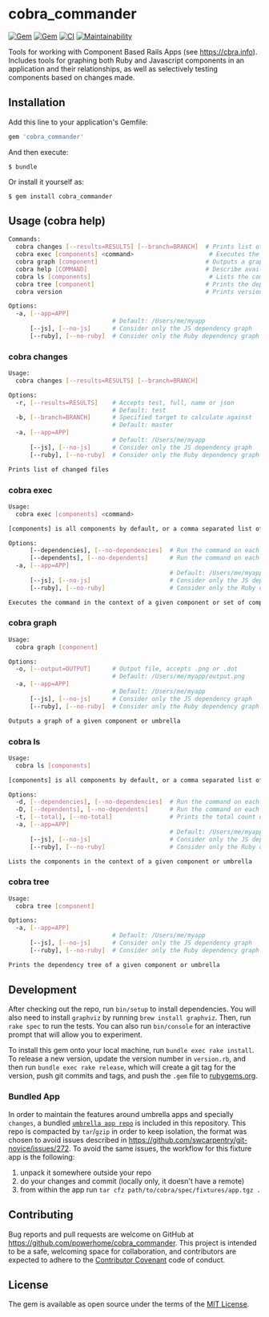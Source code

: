# cobra_commander

[![Gem](https://img.shields.io/gem/dv/cobra_commander/stable.svg)](https://rubygems.org/gems/cobra_commander)
[![Gem](https://img.shields.io/gem/v/cobra_commander.svg)](https://rubygems.org/gems/cobra_commander)
[![CI](https://github.com/powerhome/cobra_commander/actions/workflows/ci.yml/badge.svg)](https://github.com/powerhome/cobra_commander/actions/workflows/ci.yml)
[![Maintainability](https://api.codeclimate.com/v1/badges/7fe0781c18f6923ab753/maintainability)](https://codeclimate.com/github/powerhome/cobra_commander/maintainability)

Tools for working with Component Based Rails Apps (see https://cbra.info). Includes tools for graphing both Ruby and Javascript components in an application and their relationships, as well as selectively testing components based on changes made.

## Installation

Add this line to your application's Gemfile:

```ruby
gem 'cobra_commander'
```

And then execute:

    $ bundle

Or install it yourself as:

    $ gem install cobra_commander

## Usage (cobra help)

```bash
Commands:
  cobra changes [--results=RESULTS] [--branch=BRANCH]  # Prints list of changed files
  cobra exec [components] <command>                     # Executes the command in the context of a given component or set of components. If no component is given executes the command in all components.
  cobra graph [component]                              # Outputs a graph of a given component or umbrella
  cobra help [COMMAND]                                 # Describe available commands or one specific command
  cobra ls [components]                                 # Lists the components in the context of a given component or umbrella
  cobra tree [component]                               # Prints the dependency tree of a given component or umbrella
  cobra version                                        # Prints version

Options:
  -a, [--app=APP]
                             # Default: /Users/me/myapp
      [--js], [--no-js]      # Consider only the JS dependency graph
      [--ruby], [--no-ruby]  # Consider only the Ruby dependency graph
```

### cobra changes

```sh
Usage:
  cobra changes [--results=RESULTS] [--branch=BRANCH]

Options:
  -r, [--results=RESULTS]    # Accepts test, full, name or json
                             # Default: test
  -b, [--branch=BRANCH]      # Specified target to calculate against
                             # Default: master
  -a, [--app=APP]
                             # Default: /Users/me/myapp
      [--js], [--no-js]      # Consider only the JS dependency graph
      [--ruby], [--no-ruby]  # Consider only the Ruby dependency graph

Prints list of changed files
```

### cobra exec

```sh
Usage:
  cobra exec [components] <command>

[components] is all components by default, or a comma separated list of component names (no spaces between)

Options:
      [--dependencies], [--no-dependencies]  # Run the command on each dependency of a given component
      [--dependents], [--no-dependents]      # Run the command on each dependency of a given component
  -a, [--app=APP]
                                             # Default: /Users/me/myapp
      [--js], [--no-js]                      # Consider only the JS dependency graph
      [--ruby], [--no-ruby]                  # Consider only the Ruby dependency graph

Executes the command in the context of a given component or set of components. If no component is given executes the command in all components.
```

### cobra graph

```sh
Usage:
  cobra graph [component]

Options:
  -o, [--output=OUTPUT]      # Output file, accepts .png or .dot
                             # Default: /Users/me/myapp/output.png
  -a, [--app=APP]
                             # Default: /Users/me/myapp
      [--js], [--no-js]      # Consider only the JS dependency graph
      [--ruby], [--no-ruby]  # Consider only the Ruby dependency graph

Outputs a graph of a given component or umbrella
```

### cobra ls

```sh
Usage:
  cobra ls [components]

[components] is all components by default, or a comma separated list of component names (no spaces between)

Options:
  -d, [--dependencies], [--no-dependencies]  # Run the command on each dependency of a given component
  -D, [--dependents], [--no-dependents]      # Run the command on each dependency of a given component
  -t, [--total], [--no-total]                # Prints the total count of components
  -a, [--app=APP]
                                             # Default: /Users/me/myapp
      [--js], [--no-js]                      # Consider only the JS dependency graph
      [--ruby], [--no-ruby]                  # Consider only the Ruby dependency graph

Lists the components in the context of a given component or umbrella
```

### cobra tree

```sh
Usage:
  cobra tree [component]

Options:
  -a, [--app=APP]
                             # Default: /Users/me/myapp
      [--js], [--no-js]      # Consider only the JS dependency graph
      [--ruby], [--no-ruby]  # Consider only the Ruby dependency graph

Prints the dependency tree of a given component or umbrella
```

## Development

After checking out the repo, run `bin/setup` to install dependencies. You will also need to install `graphviz` by running `brew install graphviz`. Then, run `rake spec` to run the tests. You can also run `bin/console` for an interactive prompt that will allow you to experiment.

To install this gem onto your local machine, run `bundle exec rake install`. To release a new version, update the version number in `version.rb`, and then run `bundle exec rake release`, which will create a git tag for the version, push git commits and tags, and push the `.gem` file to [rubygems.org](https://rubygems.org).

### Bundled App

In order to maintain the features around umbrella apps and specially `changes`, a bundled [`umbrella app repo`](spec/fixtures/app.tgz) is included in this repository. This repo is compacted by `tar`/`gzip` in order to keep isolation, the format was chosen to avoid issues described in https://github.com/swcarpentry/git-novice/issues/272. To avoid the same issues, the workflow for this fixture app is the following:

1. unpack it somewhere outside your repo
1. do your changes and commit (locally only, it doesn't have a remote)
1. from within the app run `tar cfz path/to/cobra/spec/fixtures/app.tgz .`

## Contributing

Bug reports and pull requests are welcome on GitHub at https://github.com/powerhome/cobra_commander. This project is intended to be a safe, welcoming space for collaboration, and contributors are expected to adhere to the [Contributor Covenant](http://contributor-covenant.org) code of conduct.

## License

The gem is available as open source under the terms of the [MIT License](http://opensource.org/licenses/MIT).
